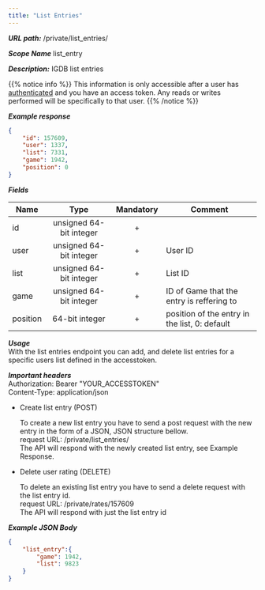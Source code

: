 ```yaml
---
title: "List Entries"
---
```


***URL path:*** /private/list_entries/

***Scope Name*** list_entry

***Description:*** IGDB list entries

{{% notice info %}}
This information is only accessible after a user has [authenticated](../authentication) and you have an access token. Any reads or writes performed will be specifically to that user.
{{% /notice %}}

***Example response***
```json
{
    "id": 157609,
    "user": 1337,
    "list": 7331,
    "game": 1942,
    "position": 0
}
```

***Fields***

| Name         | Type                    | Mandatory | Comment |
| ------------ |:-----------------------:|:---------:| ------- |
| id           | unsigned 64-bit integer |     +     ||
| user         | unsigned 64-bit integer |     +     | User ID |
| list         | unsigned 64-bit integer |     +     | List ID |
| game         | unsigned 64-bit integer |     +     | ID of Game that the entry is reffering to |
| position     | 64-bit integer          |     +     | position of the entry in the list, 0: default |

***Usage***   
With the list entries endpoint you can add, and delete list entries for a specific users list defined in the accesstoken. 

***Important headers***   
Authorization: Bearer "YOUR_ACCESSTOKEN"  
Content-Type: application/json

* Create list entry (POST)

	To create a new list entry you have to send a post request with the new entry in the form of a JSON, JSON structure bellow.  
	request URL: /private/list_entries/   
	The API will respond with the newly created list entry, see Example Response.  

* Delete user rating (DELETE)

	To delete an existing list entry you have to send a delete request with the list entry id.  
	request URL: /private/rates/157609  
	The API will respond with just the list entry id   

***Example JSON Body***
```json
{
    "list_entry":{
        "game": 1942,
        "list": 9823
    }
}
```
